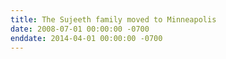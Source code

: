 ```yaml
---
title: The Sujeeth family moved to Minneapolis
date: 2008-07-01 00:00:00 -0700
enddate: 2014-04-01 00:00:00 -0700
---
```

